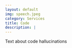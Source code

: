 ```yaml
---
layout: default
img: speech.jpeg
category: Services
title: Code
description: |
---
```


Text about code hallucinations
